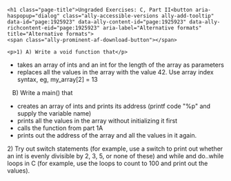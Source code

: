 <div class="show-content user_content clearfix enhanced" data-resource-type="wiki_page.body" data-resource-id="1925923" data-lti-page-content="true">
  
    <h1 class="page-title">Ungraded Exercises: C, Part II<button aria-haspopup="dialog" class="ally-accessible-versions ally-add-tooltip" data-id="page:1925923" data-ally-content-id="page:1925923" data-ally-richcontent-eid="page:1925923" aria-label="Alternative formats" title="Alternative formats">
    <span class="ally-prominent-af-download-button"></span>
</button></h1>
  
  
  
    <p>1) A) Write a void function that</p>
<ul>
<li>takes an array of ints and an int for the length of the array as parameters</li>
<li>replaces all the values in the array with the value 42. Use array index syntax, eg, my_array[2] = 13</li>
</ul>
<p>&nbsp;&nbsp; B) Write a main() that</p>
<ul>
<li>creates an array of ints and prints its address (printf code "%p" and supply the variable name)</li>
<li>prints all the values in the array without initializing it first</li>
<li>calls the function from part 1A</li>
<li>prints out the address of the array and all the values in it again.</li>
</ul>
<p>2) Try out switch statements (for example, use a switch to print out whether an int is evenly divisible by 2, 3, 5, or none of these) and while and do..while loops in C (for example, use the loops to count to 100 and print out the values).</p>
<p>&nbsp;</p>
  
<div id="assign-to-mount-point"></div>
</div>
